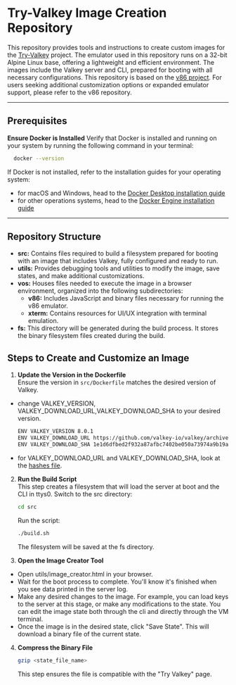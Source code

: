 # Try-Valkey Image Creation Repository

This repository provides tools and instructions to create custom images for the [Try-Valkey](https://zarkash-aws.github.io/try-valkey.github.io) project. 
The emulator used in this repository runs on a 32-bit Alpine Linux base, offering a lightweight and efficient environment. The images include the Valkey server and CLI, prepared for booting with all necessary configurations.
This repository is based on the [v86 project](https://github.com/copy/v86). For users seeking additional customization options or expanded emulator support, please refer to the v86 repository. 

---

## Prerequisites  

**Ensure Docker is Installed**
Verify that Docker is installed and running on your system by running the following command in your terminal:

  ```bash
    docker --version
  ``` 
If Docker is not installed, refer to the installation guides for your operating system:
- for macOS and Windows, head to the [Docker Desktop installation guide](https://docs.docker.com/desktop/)
- for other operations systems, head to the [Docker Engine installation guide](https://docs.docker.com/engine/install/)

---

## Repository Structure 
- **src:** Contains files required to build a filesystem prepared for booting with an image that includes Valkey, fully configured and ready to run.
- **utils:** Provides debugging tools and utilities to modify the image, save states, and make additional customizations.
- **vos:** Houses files needed to execute the image in a browser environment, organized into the following subdirectories:
  - **v86:** Includes JavaScript and binary files necessary for running the v86 emulator.
  - **xterm:** Contains resources for UI/UX integration with terminal emulation.
- **fs:** This directory will be generated during the build process. It stores the binary filesystem files created during the build.
  
## Steps to Create and Customize an Image  

1. **Update the Version in the Dockerfile**  
  Ensure the version in `src/Dockerfile` matches the desired version of Valkey.
  - change VALKEY_VERSION, VALKEY_DOWNLOAD_URL,VALKEY_DOWNLOAD_SHA to your desired version. 
    ```bash
    ENV VALKEY_VERSION 8.0.1
    ENV VALKEY_DOWNLOAD_URL https://github.com/valkey-io/valkey/archive/refs/tags/8.0.1.tar.gz
    ENV VALKEY_DOWNLOAD_SHA 1e1d6dfbed2f932a87afbc7402be050a73974a9b19a9116897e537a6638e5e1d
    ```
  - for VALKEY_DOWNLOAD_URL and VALKEY_DOWNLOAD_SHA, look at the [hashes file](https://github.com/valkey-io/valkey-hashes). 

2. **Run the Build Script**  
  This step creates a filesystem that will load the server at boot and the CLI in ttys0.
   Switch to the src directory:  
   ```bash
   cd src
   ```
   Run the script:
    ```bash
    ./build.sh
    ```
    The filesystem will be saved at the fs directory.

3. **Open the Image Creator Tool**
  - Open utils/image_creator.html in your browser. 
  - Wait for the boot process to complete. You'll know it's finished when you see data printed in the server log.
  - Make any desired changes to the image. For example, you can load keys to the server at this stage, or make any modifications to the state. You can edit the image state both through the cli and directly through the VM terminal. 
  - Once the image is in the desired state, click "Save State". This will download a binary file of the current state.

4. **Compress the Binary File**
    ```bash
    gzip <state_file_name>
    ```
    This step ensures the file is compatible with the "Try Valkey" page.